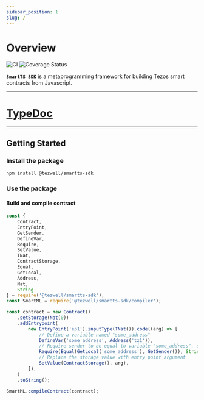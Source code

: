```yaml
---
sidebar_position: 1
slug: /
---
```


# Overview
![CI](https://github.com/RomarQ/smartts-sdk/workflows/CI/badge.svg)
![Coverage Status](https://coveralls.io/repos/github/RomarQ/smartts-sdk/badge.svg?branch=main)

**`SmartTS SDK`** is a metaprogramming framework for building Tezos smart contracts from Javascript.

<hr/>

# [TypeDoc](https://romarq.github.io/smartts-sdk/api)

<hr/>

## Getting Started

### Install the package

```shell
npm install @tezwell/smartts-sdk
```

### Use the package

#### Build and compile contract

```js
const {
    Contract,
    EntryPoint,
    GetSender,
    DefineVar,
    Require,
    SetValue,
    TNat,
    ContractStorage,
    Equal,
    GetLocal,
    Address,
    Nat,
    String
} = require('@tezwell/smartts-sdk');
const SmartML = require('@tezwell/smartts-sdk/compiler');

const contract = new Contract()
    .setStorage(Nat(0))
    .addEntrypoint(
        new EntryPoint('ep1').inputType(TNat()).code((arg) => [
            // Define a variable named "some_address"
            DefineVar('some_address', Address('tz1')),
            // Require sender to be equal to variable "some_address", otherwise fail with "Not Admin!"
            Require(Equal(GetLocal('some_address'), GetSender()), String('Not Admin!')),
            // Replace the storage value with entry point argument
            SetValue(ContractStorage(), arg),
        ]),
    )
    .toString();

SmartML.compileContract(contract);
```
